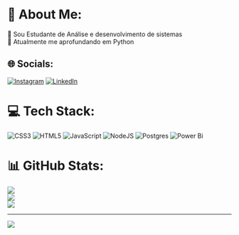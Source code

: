 # 💫 About Me:
🔭 Sou Estudante de Análise e desenvolvimento de sistemas<br>🌱 Atualmente me aprofundando em Python<br>


## 🌐 Socials:
[![Instagram](https://img.shields.io/badge/Instagram-%23E4405F.svg?logo=Instagram&logoColor=white)](https://instagram.com/laer.su) [![LinkedIn](https://img.shields.io/badge/LinkedIn-%230077B5.svg?logo=linkedin&logoColor=white)](https://linkedin.com/in/laerciomoreira96) 

# 💻 Tech Stack:
![CSS3](https://img.shields.io/badge/css3-%231572B6.svg?style=for-the-badge&logo=css3&logoColor=white) ![HTML5](https://img.shields.io/badge/html5-%23E34F26.svg?style=for-the-badge&logo=html5&logoColor=white) ![JavaScript](https://img.shields.io/badge/javascript-%23323330.svg?style=for-the-badge&logo=javascript&logoColor=%23F7DF1E) ![NodeJS](https://img.shields.io/badge/node.js-6DA55F?style=for-the-badge&logo=node.js&logoColor=white) ![Postgres](https://img.shields.io/badge/postgres-%23316192.svg?style=for-the-badge&logo=postgresql&logoColor=white) ![Power Bi](https://img.shields.io/badge/power_bi-F2C811?style=for-the-badge&logo=powerbi&logoColor=black)
# 📊 GitHub Stats:
![](https://github-readme-stats.vercel.app/api?username=LaercioMoreira96&theme=dark&hide_border=false&include_all_commits=false&count_private=false)<br/>
![](https://github-readme-streak-stats.herokuapp.com/?user=LaercioMoreira96&theme=dark&hide_border=false)<br/>
![](https://github-readme-stats.vercel.app/api/top-langs/?username=LaercioMoreira96&theme=dark&hide_border=false&include_all_commits=false&count_private=false&layout=compact)

---
[![](https://visitcount.itsvg.in/api?id=LaercioMoreira96&icon=0&color=0)](https://visitcount.itsvg.in)

<!-- Proudly created with GPRM ( https://gprm.itsvg.in ) -->
